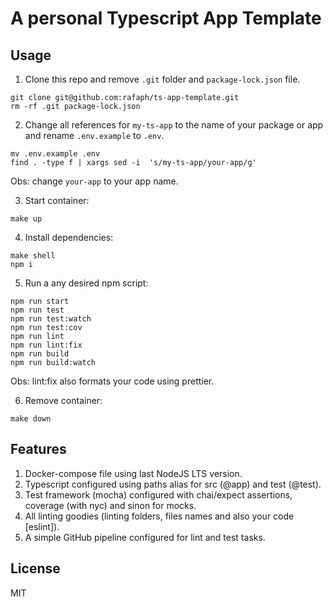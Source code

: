 # A personal Typescript App Template

## Usage

1) Clone this repo and remove `.git` folder and `package-lock.json` file.

```
git clone git@github.com:rafaph/ts-app-template.git
rm -rf .git package-lock.json
```

2) Change all references for `my-ts-app` to the name of your package or app and rename `.env.example` to `.env`.

```
mv .env.example .env
find . -type f | xargs sed -i  's/my-ts-app/your-app/g'
```

Obs: change `your-app` to your app name.

3) Start container:

```
make up
```

4) Install dependencies:

```
make shell
npm i
```

5) Run a any desired npm script:

```
npm run start
npm run test
npm run test:watch
npm run test:cov
npm run lint
npm run lint:fix
npm run build
npm run build:watch
```

Obs: lint:fix also formats your code using prettier.

6) Remove container:

```
make down
```

## Features

1) Docker-compose file using last NodeJS LTS version.
2) Typescript configured using paths alias for src (@app) and test (@test).
3) Test framework (mocha) configured with chai/expect assertions, coverage (with nyc) and sinon for mocks.
4) All linting goodies (linting folders, files names and also your code [eslint]).
5) A simple GitHub pipeline configured for lint and test tasks.

## License

MIT
